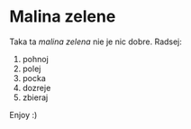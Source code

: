 # Malina zelene

Taka ta *malina zelena* nie je nic dobre. Radsej:
1. pohnoj
2. polej
3. pocka
4. dozreje
5. zbieraj

Enjoy :)
